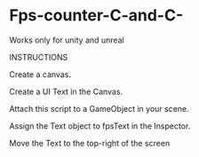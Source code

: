 # Fps-counter-C-and-C-
Works only for unity and unreal

INSTRUCTIONS

Create a canvas.

Create a UI Text in the Canvas.

Attach this script to a GameObject in your scene.

Assign the Text object to fpsText in the Inspector.

Move the Text to the top-right of the screen
